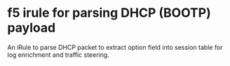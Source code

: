 f5 irule for parsing DHCP (BOOTP) payload
=====================

An iRule to parse DHCP packet to extract option field into session table for log enrichment and traffic steering.
